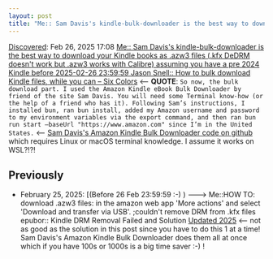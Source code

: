 ```yaml
---
layout: post
title: "Me:: Sam Davis's kindle-bulk-downloader is the best way to download your Kindle books as .azw3 files (.kfx DeDRM doesn't work but .azw3 works with Calibre) assuming you have a pre 2024 Kindle before 2025-02-26 23:59:59 Jason Snell:: How to bulk download Kindle files, while you can – Six Colors"
---
```

[Discovered](http://rolandtanglao.com/2020/07/29/p1-blogthis-checkvist-list-links-to-blog/): Feb 26, 2025 17:08 [Me:: Sam Davis's kindle-bulk-downloader is the best way to download your Kindle books as .azw3 files (.kfx DeDRM doesn't work but .azw3 works with Calibre) assuming you have a pre 2024 Kindle before 2025-02-26 23:59:59 Jason Snell:: How to bulk download Kindle files, while you can – Six Colors](https://sixcolors.com/post/2025/02/how-to-bulk-download-kindle-files-while-you-can/) <-- **QUOTE**: `So now, the bulk download part. I used the Amazon Kindle eBook Bulk Downloader by friend of the site Sam Davis. You will need some Terminal know-how (or the help of a friend who has it). Following Sam’s instructions, I installed bun, ran bun install, added my Amazon username and password to my environment variables via the export command, and then ran bun run start —baseUrl "https://www.amazon.com" since I’m in the United States.` <-- [Sam Davis's Amazon Kindle Bulk Downloader code on github](https://github.com/treetrum/amazon-kindle-bulk-downloader) which requires Linux or macOS terminal knowledge. I assume it works on WSL?!?!

## Previously 

* February 25, 2025: [(Before 26 Feb 23:59:59 :-) ) ---> Me::HOW TO: download .azw3 files: in the amazon web app 'More actions' and select 'Download and transfer via USB'. ;couldn't remove DRM from .kfx files epubor:: Kindle DRM Removal Failed and Solution [Updated 2025](http://rolandtanglao.com/2025/02/25/p2043-kindle-kfx-drm-remove-failed-and-solution/) <-- not as good as the solution in this post since you have to do this 1 at a time! Sam Davis's Amazon Kindle Bulk Downloader does them all at once which if you have 100s or 1000s is a big time saver :-) !
